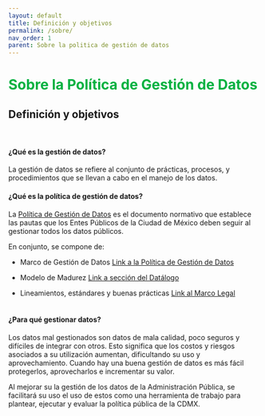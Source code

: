 ```yaml
---
layout: default
title: Definición y objetivos
permalink: /sobre/
nav_order: 1
parent: Sobre la politica de gestión de datos
---
```


<h1 style="color:#00b140">Sobre la Política de Gestión de Datos</h1>

<h2>Definición y objetivos</h2>
<br>
<h4><b>¿Qué es la gestión de datos?</b></h4>
La gestión de datos se refiere al conjunto de prácticas, procesos, y procedimientos que se llevan a cabo en el manejo de los datos.
<br>

<h4><b>¿Qué es la política de gestión de datos?</b></h4>

La <a href="_layouts/loid.html">Política de Gestión de Datos</a> es el documento normativo que establece las pautas que los Entes Públicos  de la Ciudad de México deben seguir al gestionar todos los datos públicos. 


En conjunto, se compone de:


- Marco de Gestión de Datos  <a href="https://viriesc.github.io/micrositio_adip/marco_legal"> Link a la Política de Gestión de Datos</a>

- Modelo de Madurez <a href="https://viriesc.github.io/micrositio_adip/post/Intro_01/vi.modelo.html">Link a sección del Datálogo</a>

- Lineamientos, estándares y buenas prácticas <a href="https://viriesc.github.io/micrositio_adip/marco_legal">Link al Marco Legal</a>
<br><br>

<h4><b>¿Para qué gestionar datos?</b></h4>
 
Los datos mal gestionados son datos de mala calidad, poco seguros y difíciles de integrar con otros. Esto significa que los costos y riesgos asociados a su utilización aumentan, dificultando su uso y aprovechamiento. Cuando hay una buena gestión de datos es más fácil protegerlos, aprovecharlos e incrementar su valor. 

Al mejorar su la gestión de los datos de la Administración Pública, se facilitará su uso el uso de estos como una herramienta de trabajo para plantear, ejecutar y evaluar la política pública de la CDMX. 
